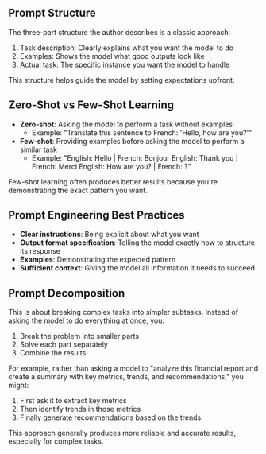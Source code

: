## Prompt Structure

The three-part structure the author describes is a classic approach:

1. Task description: Clearly explains what you want the model to do
2. Examples: Shows the model what good outputs look like
3. Actual task: The specific instance you want the model to handle

This structure helps guide the model by setting expectations upfront.

## Zero-Shot vs Few-Shot Learning

- **Zero-shot**: Asking the model to perform a task without examples
  - Example: "Translate this sentence to French: 'Hello, how are you?'"
- **Few-shot**: Providing examples before asking the model to perform a similar task
  - Example: "English: Hello | French: Bonjour
    English: Thank you | French: Merci
    English: How are you? | French: ?"

Few-shot learning often produces better results because you're demonstrating the exact pattern you want.

## Prompt Engineering Best Practices

- **Clear instructions**: Being explicit about what you want
- **Output format specification**: Telling the model exactly how to structure its response
- **Examples**: Demonstrating the expected pattern
- **Sufficient context**: Giving the model all information it needs to succeed

## Prompt Decomposition

This is about breaking complex tasks into simpler subtasks. Instead of asking the model to do everything at once, you:

1. Break the problem into smaller parts
2. Solve each part separately
3. Combine the results

For example, rather than asking a model to "analyze this financial report and create a summary with key metrics, trends, and recommendations," you might:

1. First ask it to extract key metrics
2. Then identify trends in those metrics
3. Finally generate recommendations based on the trends

This approach generally produces more reliable and accurate results, especially for complex tasks.
